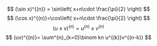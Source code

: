 


$$
(\sin x)^{(n)} = \sin\left( x+n\cdot \frac{\pi}{2} \right)
$$
$$
(\cos x)^{(n)}=\cos\left( x+n\cdot \frac{\pi}{2} \right)
$$
$$
(u\pm  v)^{(n)}=u^{(n)}\pm  v^{(n)}
$$
$$
(uv)^{(n)}= \sum^{n}_{k=0}\binom kn u^{(k)}v^{(n-k)}
$$

